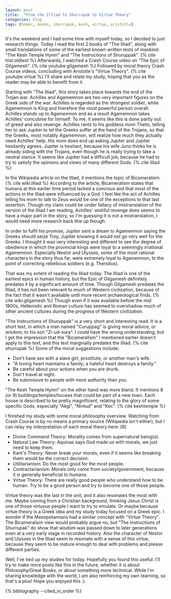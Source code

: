 ```yaml
---
layout: post
title:  "From the Illiad to Shurrupak to Virtue Theory"
categories: blog
tags: [homer, books, shurrupak, kesh, virtue, aristotle]
---
```


It's the weekend and I had some time with myself today, so I decided to just
research things. Today I read the first 2 books of "The Illiad", along with
small translations of some of the earliest known written texts of mankind: "The
Kesh Temple Hymn" and "The Instructions of Shuruppak". {% cite hist:oldtext %}
Afterwards, I watched a Crash Course video on "The Epic of Gilgamesh". {% cite
youtube:gilgamesh %} Followed by moral theory Crash Course videos, concluding
with Aristotle's "Virtue Theory". {% cite youtube:virtue %} I'll share and
relate my study, hoping that you as the reader may be able to benefit from it.

Starting with "The Illiad", this story takes place towards the end of the
Trojan war. Achilles and Agamemnon are two very important figures on the Greek
side of the war. Achilles is regarded as the strongest soldier, while Agamemnon
is King and therefore the most powerful person overall. Achilles stands up to
Agamemnon and as a result Agamemnon takes Achilles' concubine for himself. To
me, it seems like this is done partly out of greed and also revenge. Achilles
rants to his goddess mom Thetis, telling her to ask Jupiter to let the Greeks
suffer at the hand of the Trojans, so that the Greeks, most notably Agamemnon,
will realize how much they actually need Achilles' help. His mom does end up
asking Jupiter and Jupiter hesitantly agrees. Jupiter is hesitant, because his
wife Juno thinks he is already siding with the Trojans, even though he is
really trying to take a neutral stance. It seems like Jupiter had a difficult
job, because he had to try to satisfy the opinions and views of many different
Gods. {% cite illiad %}

In the Wikipedia article on the Illiad, it mentions the topic of Bicameralism.
{% cite wiki:illiad %} According to the article, Bicameralism states that
humans at this earlier time period lacked a concious and that most of the
actions in the Illiad were influenced by a God. I feel like the act of Achilles
telling his mom to talk to Zeus would be one of the exceptions to that last
assertion. Though my claim could be under fallacy of mistranslation of the
version of the Illiad I am reading, Achilles' wishful revenge does seems to
have a major part in the story, so I'm guessing it is not a mistranslation, I
would need more research back this up though.

In order to fulfil his promise, Jupiter sent a dream to Agamemnon saying the
Greeks should seize Troy, Jupiter knowing it would not go very well for the
Greeks. I thought it was very interesting and different to see the degree of
obedience in which the provincial kings were loyal to a seemingly irrational
Agamemnon. Especially Nestor and Ulysses, some of the most rational characters
in the story thus far, were extremely loyal to Agamemnon, to the point of
correcting rebellious soldiers (e.g. Thersitus).

That was my extent of reading the Illiad today. The Illiad is one of the
earliest epics in human history, but the Epic of Gilgamesh definitely predates
it by a significant amount of time. Though Gilgamesh predates the Illiad, it
has not been relevant to much of Western civilization, because of the fact that
it wasn't available until more recent archaeological finds. {% cite
wiki:gilgamesh %} Though even if it was available before the mid 1800s,
Hellenistic and Roman culture has seemed to overshadow much of other ancient
cultures during the progress of Western civilization.

"The Instructions of Shuruppak" is a very short and interesting read. It is a
short text, in which a man named "Curuppag" is giving moral advice, or wisdom,
to his son "Zi-ud-sura". I could have the wrong understanding, but I get the
impression that the "Bicameralism" I mentioned earlier doesn't apply to this
text, and this text marginally predates the Illiad. {% cite shurrupak %} Some
of the moral suggestions include:

- Don't have sex with a slave girl, prostitute, or another man's wife.
- "A loving heart maintains a family; a hateful heart destroys a family."
- Be careful about your actions when you are drunk.
- Don't travel at night.
- Be submissive to people with more authority than you.

"The Kesh Temple Hymn" on the other hand was more bland. It mentions 8 (or 9)
buildings/temples/houses that could be part of a new town. Each house is
described to be pretty magnificent, relating to the glory of some specific
Gods, especially "Akgi", "Nintud" and "Kec". {% cite keshtemple %}

I finished my study with some moral philosophy overview. Watching from Crash
Course is by no means a primary source (Wikipedia isn't either), but I can
relay my interpretation of each moral theory here: [6]

- Divine Command Theory: Morality comes from supernatural being(s).
- Natural Law Theory: Aquinas says God made us with morals, we just need to
  keep them.
- Kant's Theory: Never break your morals, even if it seems like breaking them
  would be the correct decision.
- Utilitarianism: Do the most good for the most people.
- Contractarianism: Morals only come from society/government, because it is
  generally beneficial to humans.
- Virtue Theory: There are really good people who understand how to be human.
  Try to be a good person and try to become one of those people.

Virtue theory was the last in the unit, and it also resonates the most with me.
Maybe coming from a Christian background, thinking Jesus Christ is one of those
virtuous people I want to try to emulate. Or maybe because virtue theory is a
Greek idea and my study today focused on a Greek epic. I wonder if the
Mesopotamians had a similar concept with "Virtue Theory". The Bicameralism view
would probably argue no, but "The Instructions of Shurrupak" do show that
wisdom was passed down to later generations even at a very early stage in
recorded history. Also the character of Nestor and Ulysses in the Illiad seem
to resonate with a sense of this virtue, because they seem to be mature enough
to deal with problems and please different parties.

Well, I've tied up my studies for today. Hopefully you found this useful. I'll
try to make more posts like this in the future, whether it is about
Philosophy/Great Books, or about something more technical. While I'm sharing
knowledge with the world, I am also reinforcing my own learning, so that's a
plus! Hope you enjoyed this :).

{% bibliography --cited_in_order %}
